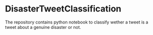 # DisasterTweetClassification
The repository contains python notebook to classify wether a tweet is a tweet about a genuine disaster or not.
